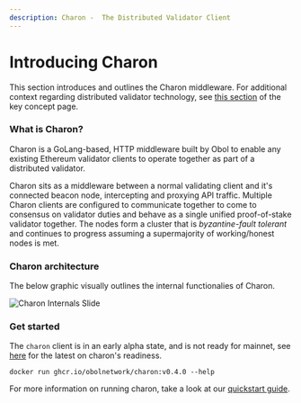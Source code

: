 ```yaml
---
description: Charon -  The Distributed Validator Client
---
```


# Introducing Charon

This section introduces and outlines the Charon middleware. For additional context regarding distributed validator technology, see [this section](https://github.com/ObolNetwork/obol-docs/blob/main/versioned_docs/version-v0.5.0/int/key-concepts/README.md#distributed-validator) of the key concept page.

### What is Charon?

Charon is a GoLang-based, HTTP middleware built by Obol to enable any existing Ethereum validator clients to operate together as part of a distributed validator.

Charon sits as a middleware between a normal validating client and it's connected beacon node, intercepting and proxying API traffic. Multiple Charon clients are configured to communicate together to come to consensus on validator duties and behave as a single unified proof-of-stake validator together. The nodes form a cluster that is _byzantine-fault tolerant_ and continues to progress assuming a supermajority of working/honest nodes is met.

### Charon architecture

The below graphic visually outlines the internal functionalies of Charon.

![Charon Internals Slide](https://github.com/ObolNetwork/obol-docs/blob/main/img/CharonInternals.png)

### Get started

The `charon` client is in an early alpha state, and is not ready for mainnet, see [here](https://github.com/ObolNetwork/charon#supported-consensus-layer-clients) for the latest on charon's readiness.

```
docker run ghcr.io/obolnetwork/charon:v0.4.0 --help
```

For more information on running charon, take a look at our [quickstart guide](../int/quickstart.md).
